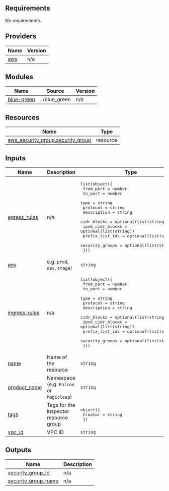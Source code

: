 <!-- BEGIN_TF_DOCS -->
## Requirements

No requirements.

## Providers

| Name | Version |
|------|---------|
| <a name="provider_aws"></a> [aws](#provider\_aws) | n/a |

## Modules

| Name | Source | Version |
|------|--------|---------|
| <a name="module_blue-green"></a> [blue-green](#module\_blue-green) | ../blue_green | n/a |

## Resources

| Name | Type |
|------|------|
| [aws_security_group.security_group](https://registry.terraform.io/providers/hashicorp/aws/latest/docs/resources/security_group) | resource |

## Inputs

| Name | Description | Type | Default | Required |
|------|-------------|------|---------|:--------:|
| <a name="input_egress_rules"></a> [egress\_rules](#input\_egress\_rules) | n/a | <pre>list(object({<br>      from_port   = number<br>      to_port     = number<br>      type        = string<br>      protocol    = string<br>      description = string<br>      cidr_blocks = optional(list(string))<br>      ipv6_cidr_blocks = optional(list(string))<br>      prefix_list_ids = optional(list(string))<br>      security_groups = optional(list(string))<br>    }))</pre> | n/a | yes |
| <a name="input_env"></a> [env](#input\_env) | e.g. `prod`, `dev`, `stage`) | `string` | n/a | yes |
| <a name="input_ingress_rules"></a> [ingress\_rules](#input\_ingress\_rules) | n/a | <pre>list(object({<br>      from_port   = number<br>      to_port     = number<br>      type        = string<br>      protocol    = string<br>      description = string<br>      cidr_blocks = optional(list(string))<br>      ipv6_cidr_blocks = optional(list(string))<br>      prefix_list_ids = optional(list(string))<br>      security_groups = optional(list(string))<br>    }))</pre> | n/a | yes |
| <a name="input_name"></a> [name](#input\_name) | Name of the resource | `string` | n/a | yes |
| <a name="input_product_name"></a> [product\_name](#input\_product\_name) | Namespace (e.g. `Falcon` or `Magicleap`) | `string` | n/a | yes |
| <a name="input_tags"></a> [tags](#input\_tags) | Tags for the inspector resource group | <pre>object({<br>    Creator = string    <br>  })</pre> | n/a | yes |
| <a name="input_vpc_id"></a> [vpc\_id](#input\_vpc\_id) | VPC ID | `string` | n/a | yes |

## Outputs

| Name | Description |
|------|-------------|
| <a name="output_security_group_id"></a> [security\_group\_id](#output\_security\_group\_id) | n/a |
| <a name="output_security_group_name"></a> [security\_group\_name](#output\_security\_group\_name) | n/a |
<!-- END_TF_DOCS -->